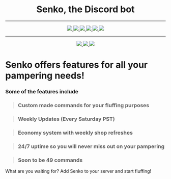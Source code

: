 <div align="center">

<h1>Senko, the Discord bot</h1>

---

<a href="https://github.com/Kitsune-Softworks/Senko-Issues/issues">
    <img src="https://img.shields.io/github/issues/Kitsune-Softworks/Senko-Issues?color=0088ff">
</a>

<a href="https://twitter.com/TrueSenko">
    <img src="https://img.shields.io/twitter/url?color=blue&label=Twitter&logo=Twitter&logoColor=white&url=https%3A%2F%2Ftwitter.com%2FTrueSenko&style=flat">
</a>

<a href="https://discord.gg/senko">
    <img src="https://img.shields.io/discord/777251087592718336?color=5865F2&label=Community&logo=discord&logoColor=white">
</a>

<a href="https://reddit.com/r/SenkosWorld">
    <img src="https://img.shields.io/reddit/subreddit-subscribers/SenkosWorld?label=%2Fr%2FSenkosWorld&logo=reddit&logoColor=white&style=flat&color=orange">
</a>

<a href="https://github.com/Kitsune-Softworks/Senko-Issues/releases/latest">
    <img src="https://img.shields.io/github/v/release/Kitsune-Softworks/Senko-Issues?label=Version">
</a>

<a href="https://senkosworld.com/invite">
    <img src="https://img.shields.io/badge/Invite%20Senko-orange">
</a>

---

<a href="https://github.com/SenkoTheKitsune1/Senko-Issues/issues/new?assignees=&labels=Bug/Error&template=bug-report.md&title=">
    <img src="https://img.shields.io/badge/Submit%20an%20Issue-404040">
</a>

<a href="https://github.com/Kitsune-Softworks/Senko-Issues/issues/new?assignees=&labels=Feature+Request&template=feature_request.md&title=">
    <img src="https://img.shields.io/badge/Request%20Feature-404040">
</a>

<a href="https://github.com/SenkoTheKitsune1/Senko-Issues/issues/new?assignees=&labels=Question">
    <img src="https://img.shields.io/badge/Submit%20a%20question-404040">
</a>

</div>

<div align="left">

# Senko offers features for all your pampering needs!

### Some of the features include

> ### Custom made commands for your fluffing purposes

> ### Weekly Updates (Every Saturday PST)

> ### Economy system with weekly shop refreshes

> ### 24/7 uptime so you will never miss out on your pampering

> ### Soon to be 49 commands

What are you waiting for? Add Senko to your server and start fluffing!
</div>